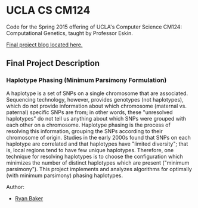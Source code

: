 # UCLA CS CM124

Code for the Spring 2015 offering of UCLA's Computer Science CM124: Computational Genetics, taught by Professor Eskin.

[Final project blog located here.](http://www.ryanwb.com/cs-cm124)

## Final Project Description
### Haplotype Phasing (Minimum Parsimony Formulation)

A haplotype is a set of SNPs on a single chromosome that are associated. Sequencing technology, however, provides genotypes (not haplotypes), which do not provide information about which chromosome (maternal vs. paternal) specific SNPs are from; in other words, these "unresolved haplotypes" do not tell us anything about which SNPs were grouped with each other on a chromosome. Haplotype phasing is the process of resolving this information, grouping the SNPs according to their chromosome of origin. Studies in the early 2000s found that SNPs on each haplotype are correlated and that haplotypes have "limited diversity"; that is, local regions tend to have few unique haplotypes. Therefore, one technique for resolving haplotypes is to choose the configuration which minimizes the number of distinct haplotypes which are present ("minimum parsimony"). This project implements and analyzes algorithms for optimally (with minimum parsimony) phasing haplotypes.

Author:
* [Ryan Baker](http://github.com/ryanwb)
